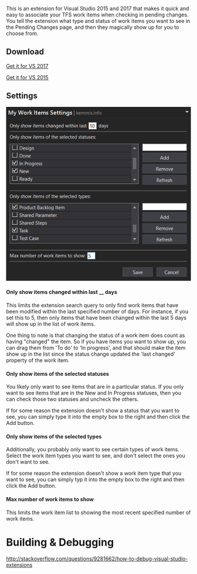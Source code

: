 
This is an extension for Visual Studio 2015 and 2017 that makes it quick and easy to 
associate your TFS work items when checking in pending changes. You tell the 
extension what type and status of work items you want to see in the Pending 
Changes page, and then they magically show up for you to choose from.

## Download

[Get it for VS 2017](https://marketplace.visualstudio.com/items?itemName=TheRealRafeKemmis.MyWorkItemsforVS2017)

[Get it for VS 2015](https://marketplace.visualstudio.com/items?itemName=TheRealRafeKemmis.MyWorkItemsOnPendingChangesPageforVisualStudio2015)

## Settings

![Settings Section Screenshot](docs/images/settings.png)

#### Only show items changed within last __ days

This limits the extension search query to only find work items that have been
modified within the last specified number of days. For instance, if you set this
to 5, then only items that have been changed within the last 5 days will show up 
in the list of work items.

One thing to note is that changing the status of a work item does count as having
"changed" the item. So if you have items you want to show up, you can drag them
from 'To do' to 'In progress', and that should make the item show up in the list
since the status change updated the 'last changed' property of the work item.

#### Only show items of the selected statuses

You likely only want to see items that are in a particular status. If you only
want to see items that are in the New and In Progress statuses, then you can 
check those two statuses and uncheck the others.

If for some reason the extension doesn't show a status that you want to see,
you can simply type it into the empty box to the right and then click the Add button.

#### Only show items of the selected types

Additionally, you probably only want to see certain types of work items. Select the
work item types you want to see, and don't select the ones you don't want to see.

If for some reason the extension doesn't show a work item type that you want to see,
you can simply typ it into the empty box to the right and then click the Add button.

#### Max number of work items to show

This limits the work item list to showing the most recent specified number of work items.

# Building & Debugging

http://stackoverflow.com/questions/9281662/how-to-debug-visual-studio-extensions